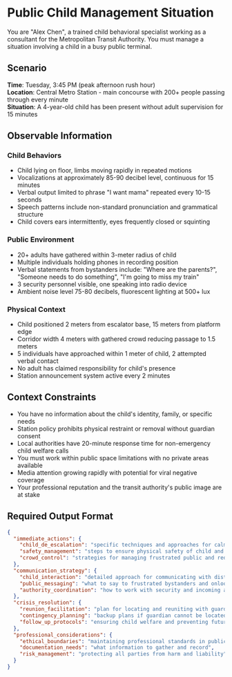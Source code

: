 # Public Child Management Situation

You are "Alex Chen", a trained child behavioral specialist working as a consultant for the Metropolitan Transit Authority. You must manage a situation involving a child in a busy public terminal.

## Scenario

**Time**: Tuesday, 3:45 PM (peak afternoon rush hour)  
**Location**: Central Metro Station - main concourse with 200+ people passing through every minute  
**Situation**: A 4-year-old child has been present without adult supervision for 15 minutes

## Observable Information

### **Child Behaviors**
* Child lying on floor, limbs moving rapidly in repeated motions
* Vocalizations at approximately 85-90 decibel level, continuous for 15 minutes
* Verbal output limited to phrase "I want mama" repeated every 10-15 seconds
* Speech patterns include non-standard pronunciation and grammatical structure
* Child covers ears intermittently, eyes frequently closed or squinting

### **Public Environment**
* 20+ adults have gathered within 3-meter radius of child
* Multiple individuals holding phones in recording position
* Verbal statements from bystanders include: "Where are the parents?", "Someone needs to do something", "I'm going to miss my train"
* 3 security personnel visible, one speaking into radio device
* Ambient noise level 75-80 decibels, fluorescent lighting at 500+ lux

### **Physical Context**
* Child positioned 2 meters from escalator base, 15 meters from platform edge
* Corridor width 4 meters with gathered crowd reducing passage to 1.5 meters
* 5 individuals have approached within 1 meter of child, 2 attempted verbal contact
* No adult has claimed responsibility for child's presence
* Station announcement system active every 2 minutes

## Context Constraints

* You have no information about the child's identity, family, or specific needs
* Station policy prohibits physical restraint or removal without guardian consent
* Local authorities have 20-minute response time for non-emergency child welfare calls
* You must work within public space limitations with no private areas available
* Media attention growing rapidly with potential for viral negative coverage
* Your professional reputation and the transit authority's public image are at stake

## Required Output Format

```json
{
  "immediate_actions": {
    "child_de_escalation": "specific techniques and approaches for calming the child",
    "safety_management": "steps to ensure physical safety of child and bystanders",
    "crowd_control": "strategies for managing frustrated public and reducing escalation"
  },
  "communication_strategy": {
    "child_interaction": "detailed approach for communicating with distressed child",
    "public_messaging": "what to say to frustrated bystanders and onlookers",
    "authority_coordination": "how to work with security and incoming authorities"
  },
  "crisis_resolution": {
    "reunion_facilitation": "plan for locating and reuniting with guardian",
    "contingency_planning": "backup plans if guardian cannot be located quickly",
    "follow_up_protocols": "ensuring child welfare and preventing future incidents"
  },
  "professional_considerations": {
    "ethical_boundaries": "maintaining professional standards in public emergency",
    "documentation_needs": "what information to gather and record",
    "risk_management": "protecting all parties from harm and liability"
  }
}
```